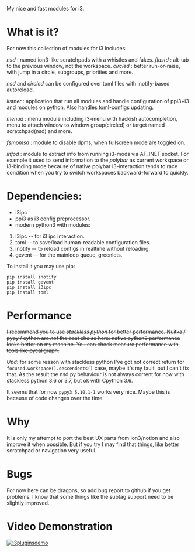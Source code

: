 My nice and fast modules for i3.

# What is it?

For now this collection of modules for i3 includes:

*nsd* : named ion3-like scratchpads with a whistles and fakes.
*flastd* : alt-tab to the previous window, not the workspace.
*circled* : better run-or-raise, with jump in a circle, subgroups, priorities
and more.

*nsd* and *circled* can be configured over toml files with inotify-based
autoreload.

*listner* : application that run all modules and handle configuration of
ppi3+i3 and modules on python. Also handles toml-configs updating.

*menud* : menu module including i3-menu with hackish autocompletion, menu to
attach window to window group(circled) or target named scratchpad(nsd) and
more.

*fsmpmsd* : module to disable dpms, when fullscreen mode are toggled on.

*infod* : module to extract info from running i3-mods via AF_INET socket.
For example it used to send information to the *polybar* as current workspace
or i3-binding mode because of native polybar i3-interaction tends to race
condition when you try to switch workspaces backward-forward to quickly.

# Dependencies:

* i3ipc
* ppi3 as i3 config preprocessor.
* modern python3 with modules:

1) i3ipc -- for i3 ipc interaction.
2) toml -- to save/load human-readable configuration files.
3) inotify -- to reload configs in realtime without reloading.
4) gevent -- for the mainloop queue, greenlets.

To install it you may use pip:

```
pip install inotify
pip install gevent
pip install i3ipc
pip install toml
```

# Performance

~~I recommend you to use *stackless python* for better performance. Nuitka / pypy
/ cython are *not* the best choise here: native python3 performance looks
better on my machine. You can check measure performance with tools like pycallgraph.~~

*Upd*: for some reason with stackless python I've got not correct return for
`focused.workspace().descendents()` case, maybe it's my fault, but I can't
fix that. As the result the nsd.py behaviour is not always corrent for now
with stackless python 3.6 or 3.7, but ok with Cpython 3.6.

It seems that for now `pypy3 5.10.1-1` works very nice. Maybe this is because
of code changes over the time.

# Why

It is only my attempt to port the best UX parts from ion3/notion and also improve
it when possible. But if you try I may find that things, like better
scratchpad or navigation very useful.

# Bugs

For now here can be dragons, so add bug report to github if you get
problems. I know that some things like the subtag support need to be slightly
improved.

# Video Demonstration
[![i3pluginsdemo](https://img.youtube.com/vi/U7eJMP0zvKc/0.jpg)](https://www.youtube.com/embed/U7eJMP0zvKc)
